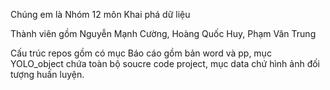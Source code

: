 Chúng em là Nhóm 12 môn Khai phá dữ liệu 

Thành viên gồm Nguyễn Mạnh Cường, Hoàng Quốc Huy, Phạm Văn Trung

Cấu trúc repos gồm có mục Báo cáo gồm bản word và pp, mục YOLO_object chứa toàn bộ soucre code project, mục data chứ hình ảnh đối tượng huấn luyện.
